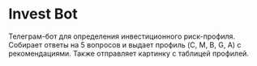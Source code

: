 # Invest Bot

Телеграм-бот для определения инвестиционного риск-профиля.
Собирает ответы на 5 вопросов и выдает профиль (C, M, B, G, A) с рекомендациями.
Также отправляет картинку с таблицей профилей.
